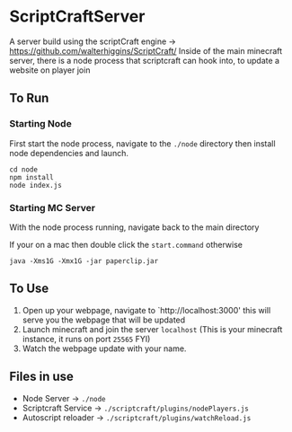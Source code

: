 # ScriptCraftServer
A server build using the scriptCraft engine -> https://github.com/walterhiggins/ScriptCraft/
Inside of the main minecraft server, there is a node process that scriptcraft can hook into, to update a website on player join

## To Run

### Starting Node
First start the node process, navigate to the `./node` directory then install node dependencies and launch.
```
cd node
npm install
node index.js
```

### Starting MC Server
With the node process running, navigate back to the main directory

If your on a mac then double click the `start.command` otherwise
```
java -Xms1G -Xmx1G -jar paperclip.jar
```

## To Use

1. Open up your webpage, navigate to `http://localhost:3000' this will serve you the webpage that will be updated
2. Launch minecraft and join the server `localhost` (This is your minecraft instance, it runs on port `25565` FYI)
3. Watch the webpage update with your name.

## Files in use

* Node Server -> `./node`
* Scriptcraft Service -> `./scriptcraft/plugins/nodePlayers.js`
* Autoscript reloader -> `./scriptcraft/plugins/watchReload.js`
